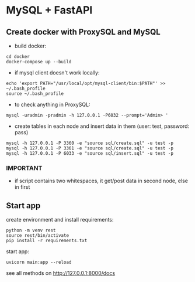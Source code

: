 # MySQL + FastAPI

## Create docker with ProxySQL and MySQL

- build docker:
```
cd docker
docker-compose up --build
```

- if mysql client doesn't work locally:
```
echo 'export PATH="/usr/local/opt/mysql-client/bin:$PATH"' >> ~/.bash_profile
source ~/.bash_profile
```

- to check anything in ProxySQL:
```
mysql -uradmin -pradmin -h 127.0.0.1 -P6032 --prompt='Admin> '
```

- create tables in each node and insert data in them (user: test, password: pass)
```
mysql -h 127.0.0.1 -P 3360 -e "source sql/create.sql" -u test -p 
mysql -h 127.0.0.1 -P 3361 -e "source sql/create.sql" -u test -p
mysql -h 127.0.0.1 -P 6033 -e "source sql/insert.sql" -u test -p   
```

### IMPORTANT
- if script contains two whitespaces, it get/post data in second node, else in first

## Start app

create environment and install requirements:
```
python -m venv rest
source rest/bin/activate
pip install -r requirements.txt
```

start app:
```
uvicorn main:app --reload
```

see all methods on http://127.0.0.1:8000/docs